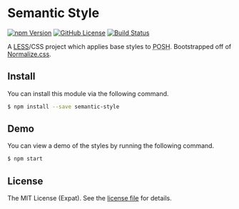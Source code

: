 Semantic Style
==============
[![npm Version][NPM VERSION BADGE]][NPM PAGE]
[![GitHub License][LICENSE BADGE]][LICENSE PAGE]
[![Build Status][BUILD BADGE]][BUILD PAGE]

A [LESS](http://lesscss.org/)/CSS project which applies base styles to <abbr title="Plain Old Semantic HTML">POSH</abbr>. Bootstrapped off of [Normalize.css](http://necolas.github.io/normalize.css/).

Install
-------
You can install this module via the following command.

```sh
$ npm install --save semantic-style
```

Demo
----
You can view a demo of the styles by running the following command.

```sh
$ npm start
```

License
-------
The MIT License (Expat). See the [license file](LICENSE) for details.

[BUILD BADGE]: https://img.shields.io/travis/jbenner-radham/semantic-style.svg?style=flat-square
[BUILD PAGE]: https://travis-ci.org/jbenner-radham/semantic-style
[LICENSE BADGE]:  	https://img.shields.io/github/license/jbenner-radham/semantic-style.svg?style=flat-square
[LICENSE PAGE]: https://github.com/jbenner-radham/semantic-style/blob/master/LICENSE
[NPM PAGE]: https://www.npmjs.com/package/semantic-style
[NPM VERSION BADGE]: https://img.shields.io/npm/v/semantic-style.svg?style=flat-square
